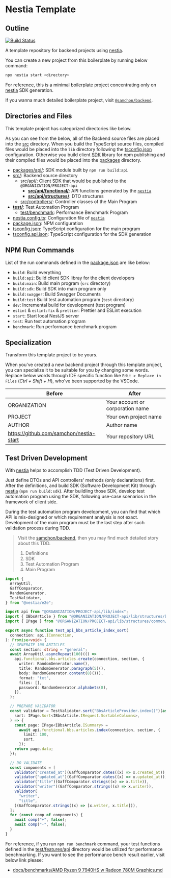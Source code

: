 # Nestia Template
## Outline
[![Build Status](https://github.com/samchon/nestia-start/workflows/build/badge.svg)](https://github.com/samchon/nestia-start/actions?query=workflow%3Abuild)

A template repository for backend projects using [nestia](https://github.com/samchon/nestia).

You can create a new project from this boilerplate by running below command:

```bash
npx nestia start <directory>
```

For reference, this is a minimal boilerplate project concentrating only on [nestia](https://github.com/samchon/nestia) SDK generation. 

If you wanna much detailed boilerplate project, visit [`@samchon/backend`](https://github.com/samchon/backend).




## Directories and Files
This template project has categorized directories like below.

As you can see from the below, all of the Backend source files are placed into the [src](src/) directory. When you build the TypeScript source files, compiled files would be placed into the `lib` directory following the [tsconfig.json](tsconfig.json) configuration. Otherwise you build client [SDK](#32-sdk) library for npm publishing and their compiled files would be placed into the [packages](packages) directory.

  - [packages/api/](packages/api): SDK module built by `npm run build:api`
  - [src/](src): Backend source directory
    - [src/api/](src/api/): Client SDK that would be published to the `@ORGANIZATION/PROJECT-api`
      - [**src/api/functional/**](src/api/functional/): API functions generated by the [`nestia`](https://github.com/samchon/nestia)
      - [**src/api/structures/**](src/api/structures/): DTO structures
    - [src/controllers/](src/controllers/): Controller classes of the Main Program
  - [**test/**](test): Test Automation Program
    - [test/benchmark](test/benchmark): Performance Benchmark Program
  - [nestia.config.ts](nestia.config.ts): Configuration file of [`nestia`](https://github.com/samchon/nestia)
  - [package.json](package.json): NPM configuration
  - [tsconfig.json](tsconfig.json): TypeScript configuration for the main program
  - [tsconfig.api.json](tsconfig.api.json): TypeScript configuration for the SDK generation




## NPM Run Commands
List of the run commands defined in the [package.json](package.json) are like below:

  - `build`: Build everything
  - `build:api`: Build client SDK libray for the client developers
  - `build:main`: Build main program (`src` directory)
  - `build:sdk`: Build SDK into main program only
  - `build:swagger`: Build Swagger Documents
  - `build:test` Build test automation program (`test` directory)
  - `dev`: Incremental build for development (test program)
  - `eslint` & `eslint:fix` & `prettier`: Prettier and ESLint execution
  - `start`: Start local NestJS server
  - `test`: Run test automation program
  - `benchmark`: Run performance benchmark program




## Specialization
Transform this template project to be yours.

When you've created a new backend project through this template project, you can specialize it to be suitable for you by changing some words. Replace below words through IDE specific function like `Edit > Replace in Files` (*Ctrl + Shift + H*), who've been supported by the VSCode.

| Before          | After
|-----------------|----------------------------------------
| ORGANIZATION | Your account or corporation name
| PROJECT      | Your own project name
| AUTHOR       | Author name
| https://github.com/samchon/nestia-start | Your repository URL




## Test Driven Development
With [nestia](https://github.com/samchon/nestia) helps to accomplish TDD (Test Driven Development). 

Just define DTOs and API controllers' methods (only declarations) first. After the definitions, and build SDK (Software Development Kit) through [nestia](https://github.com/samchon/nestia) (`npm run build:sdk`). After buildling those SDK, develop test automation program using the SDK, following use-case scenarios in the framework of client side.

During the test automation program development, you can find that which API is mis-designed or which requirement analysis is not exact. Development of the main program must be the last step after such validation process during TDD.

> Visit the [samchon/backend](https://github.com/samchon/backend), then you may find much detailed story about this TDD.
>
> 1. Definitions
> 2. SDK
> 3. Test Automation Program
> 4. Main Program

```typescript
import {
  ArrayUtil,
  GaffComparator,
  RandomGenerator,
  TestValidator,
} from "@nestia/e2e";

import api from "@ORGANIZATION/PROJECT-api/lib/index";
import { IBbsArticle } from "@ORGANIZATION/PROJECT-api/lib/structures/bbs/IBbsArticle";
import { IPage } from "@ORGANIZATION/PROJECT-api/lib/structures/common/IPage";

export async function test_api_bbs_article_index_sort(
  connection: api.IConnection,
): Promise<void> {
  // GENERATE 100 ARTICLES
  const section: string = "general";
  await ArrayUtil.asyncRepeat(100)(() =>
    api.functional.bbs.articles.create(connection, section, {
      writer: RandomGenerator.name(),
      title: RandomGenerator.paragraph(5)(),
      body: RandomGenerator.content(8)()(),
      format: "txt",
      files: [],
      password: RandomGenerator.alphabets(8),
    }),
  );

  // PREPARE VALIDATOR
  const validator = TestValidator.sort("BbsArticleProvider.index()")(async (
    sort: IPage.Sort<IBbsArticle.IRequest.SortableColumns>,
  ) => {
    const page: IPage<IBbsArticle.ISummary> =
      await api.functional.bbs.articles.index(connection, section, {
        limit: 100,
        sort,
      });
    return page.data;
  });

  // DO VALIDATE
  const components = [
    validator("created_at")(GaffComparator.dates((x) => x.created_at)),
    validator("updated_at")(GaffComparator.dates((x) => x.updated_at)),
    validator("title")(GaffComparator.strings((x) => x.title)),
    validator("writer")(GaffComparator.strings((x) => x.writer)),
    validator(
      "writer",
      "title",
    )(GaffComparator.strings((x) => [x.writer, x.title])),
  ];
  for (const comp of components) {
    await comp("+", false);
    await comp("-", false);
  }
}
```

For reference, if you run `npm run benchmark` command, your test functions defined in the [test/features/api](test/features/api) directory would be utilized for performance benchmarking. If you want to see the performance bench result earlier, visit below link please:

  - [docs/benchmarks/AMD Ryzen 9 7940HS w Radeon 780M Graphics.md](https://github.com/samchon/nestia-start/blob/master/docs/benchmarks/AMD%20Ryzen%209%207940HS%20w%20Radeon%20780M%20Graphics.md)